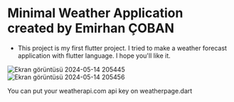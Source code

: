 # Minimal Weather Application created by Emirhan ÇOBAN
- This project is my first flutter project. I tried to make a weather forecast application with flutter language. I hope you'll like it.

![Ekran görüntüsü 2024-05-14 205445](https://github.com/emirhan-coban/minimalweatherapp/assets/71819553/cdb087cb-df62-4079-8fd2-d323f0a9d13b)
![Ekran görüntüsü 2024-05-14 205456](https://github.com/emirhan-coban/minimalweatherapp/assets/71819553/234b5a52-bd69-408f-b3e9-d4e725a6bef1)

You can put your weatherapi.com api key on weatherpage.dart
